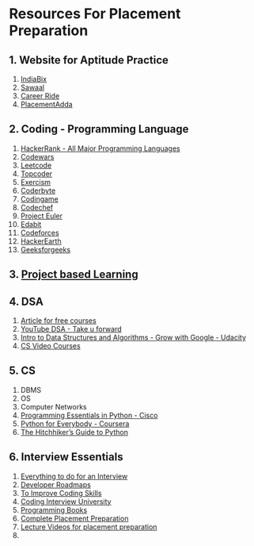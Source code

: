 # Resources For Placement Preparation

## 1. Website for Aptitude Practice
1. [IndiaBix](https://www.indiabix.com/)
2. [Sawaal](https://www.sawaal.com/)
3. [Career Ride](https://www.careerride.com/)
4. [PlacementAdda](http://placementadda.com/)

## 2. Coding - Programming Language 
1. [HackerRank - All Major Programming Languages](https://hackerrank.com)
2. [Codewars](https://codewars.com)
3. [Leetcode](https://leetcode.com)
4. [Topcoder](https://topcoder.com)
5. [Exercism](https://exercism.org)
6. [Coderbyte](https://coderbyte.com)
7. [Codingame](https://codingame.com)
8. [Codechef](https://codechef.com)
9. [Project Euler](https://projecteuler.net)
10. [Edabit](https://edabit.com)
11. [Codeforces](https://codeforces.com)
12. [HackerEarth](https://hackerearth.com)
13. [Geeksforgeeks](https://geeksforgeeks.org)


## 3. [Project based Learning ](https://github.com/practical-tutorials/project-based-learning)


## 4. DSA 
1. [Article for free courses](https://inprogrammer.com/top-best-dsa-courses-which-are-100-free/?fbclid=PAAabKy0O-hcYyZpTItkUD2u5fmMG4P_w2IJ6v8UOXw2ThuHlLijBEf2nBrsY)
2. [YouTube DSA - Take u forward](https://youtube.com/@takeUforward)
3. [Intro to Data Structures and Algorithms - Grow with Google - Udacity](https://www.udacity.com/course/data-structures-and-algorithms-in-python--ud513)
4. [CS Video Courses](https://github.com/Developer-Y/cs-video-courses)



## 5. CS 
1. DBMS
2. OS
3. Computer Networks
4. [Programming Essentials in Python - Cisco](https://www.netacad.com/courses/programming/pcap-programming-essentials-python)
5. [Python for Everybody - Coursera](https://in.coursera.org/specializations/python)
6. [The Hitchhiker’s Guide to Python](https://docs.python-guide.org/)


## 6. Interview Essentials
1. [Everything to do for an Interview](https://github.com/Olshansk/interview)
2. [Developer Roadmaps](https://github.com/kamranahmedse/developer-roadmap)
3. [To Improve Coding Skills](https://github.com/florinpop17/app-ideas)
4. [Coding Interview University](https://github.com/jwasham/coding-interview-university)
5. [Programming Books](https://github.com/EbookFoundation/free-programming-books)
6. [Complete Placement Preparation](https://github.com/anushka23g/Complete-Placement-Preparation)
7. [Lecture Videos for placement preparation](https://github.com/riti2409/Resources-for-preparation-Of-Placements)
8. []()
